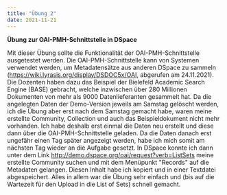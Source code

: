 ```yaml
---
title: "Übung 2"
date: 2021-11-21
---
```


**Übung zur OAI-PMH-Schnittstelle in DSpace**

Mit dieser Übung sollte die Funktionalität der OAI-PMH-Schnittstelle ausgetestet werden. Die OAI-PMH-Schnittstelle kann von Systemen verwendet werden, um Metadatensätze aus anderen DSpace zu sammeln (https://wiki.lyrasis.org/display/DSDOC5x/OAI, abgerufen am 24.11.2021). Die Dozenten haben dazu das Beispiel der Bielefeld Academic Search Engine (BASE) gebracht, welche inzwischen über 280 Millionen Dokumenten von mehr als 9000 Datenlieferanten gesammelt hat.
Da die angelegten Daten der Demo-Version jeweils am Samstag gelöscht werden, ich die Übung aber erst nach dem Samstag gemacht habe, waren meine erstellte Community, Collection und auch das Beispieldokument nicht mehr vorhanden. Ich habe deshalb erst einmal die Daten neu erstellt und diese dann über die OAI-PMH-Schnittstelle geladen. Da die Daten danach erst ungefähr einen Tag später angezeigt werden, habe ich mich somit am nächsten Tag wieder an die Aufgabe gesetzt. In DSpace konnte ich dann unter dem Link http://demo.dspace.org/oai/request?verb=ListSets meine erstellte Community suchen und mit dem Menüpunkt "Records" auf die Metadaten gelangen. Diesen Inhalt habe ich kopiert und in einer Textdatei abgespeichert. Alles in allem war die Übung sehr einfach und (bis auf die Wartezeit für den Upload in die List of Sets) schnell gemacht. 


